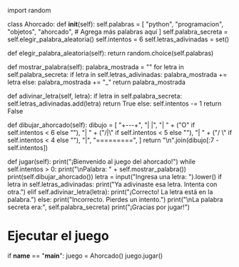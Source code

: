 import random

class Ahorcado:
    def __init__(self):
        self.palabras = [
            "python",
            "programacion",
            "objetos",
            "ahorcado",
            # Agrega más palabras aquí
        ]
      self.palabra_secreta = self.elegir_palabra_aleatoria()
      self.intentos = 6
      self.letras_adivinadas = set()

  def elegir_palabra_aleatoria(self):
      return random.choice(self.palabras)

  def mostrar_palabra(self):
      palabra_mostrada = ""
      for letra in self.palabra_secreta:
          if letra in self.letras_adivinadas:
              palabra_mostrada += letra
          else:
              palabra_mostrada += "_"
      return palabra_mostrada

  def adivinar_letra(self, letra):
      if letra in self.palabra_secreta:
          self.letras_adivinadas.add(letra)
          return True
      else:
          self.intentos -= 1
          return False

  def dibujar_ahorcado(self):
      dibujo = [
          "+---+",
          "|   |",
          "|   " + ("O" if self.intentos < 6 else ""),
          "|  " + ("/|\\" if self.intentos < 5 else ""),
          "|  " + ("/ \\" if self.intentos < 4 else ""),
          "|",
          "=========",
      ]
      return "\n".join(dibujo[:7 - self.intentos])

  def jugar(self):
      print("¡Bienvenido al juego del ahorcado!")
      while self.intentos > 0:
          print("\nPalabra: " + self.mostrar_palabra())
          print(self.dibujar_ahorcado())
          letra = input("Ingresa una letra: ").lower()
          if letra in self.letras_adivinadas:
              print("Ya adivinaste esa letra. Intenta con otra.")
          elif self.adivinar_letra(letra):
              print("¡Correcto! La letra está en la palabra.")
          else:
              print("Incorrecto. Pierdes un intento.")
      print("\nLa palabra secreta era:", self.palabra_secreta)
      print("¡Gracias por jugar!")

# Ejecutar el juego
if __name__ == "__main__":
  juego = Ahorcado()
  juego.jugar()
